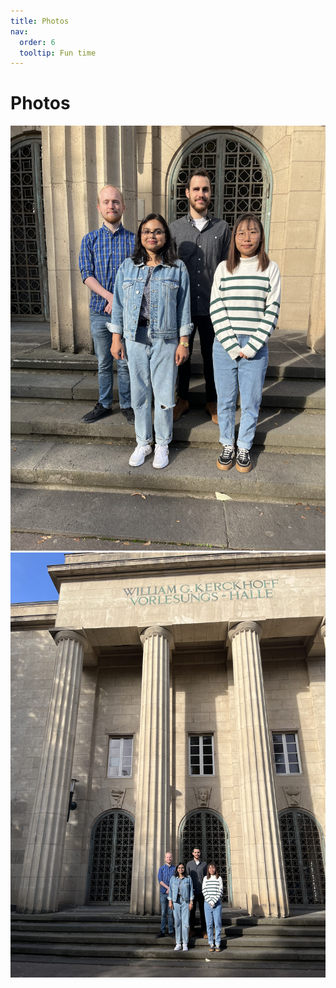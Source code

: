 ```yaml
---
title: Photos
nav:
  order: 6
  tooltip: Fun time 
---
```


# <i class="fas fa-users"></i>Photos


<html>
<head>
 <meta charset="utf-8">
 <title></title>
 <style type="text/css">
 img{
 width: 580px;
 height: 680px;
 }
 </style>
</head>
<body>
<img src="Group_photos/IMG_9971.jpg" >
<img src="Group_photos/people.jpg" >
</body>
</html>
